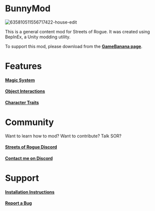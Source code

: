 # BunnyMod

![635810511556717422-house-edit](https://user-images.githubusercontent.com/29388895/95779680-0db93e80-0c90-11eb-977c-22f21eb5d771.jpg)

This is a general content mod for Streets of Rogue. It was created using BepInEx, a Unity modding utility.

To support this mod, please download from the **[GameBanana page](https://gamebanana.com/gamefiles/13048)**.

# Features

#### [Magic System](/MD/2.0.%20Magic.md)

#### [Object Interactions](/MD/2.5.%20Objects.md)

#### [Character Traits](/MD/2.6.%20Traits.md)

# Community

Want to learn how to mod? Want to contribute? Talk SOR?

#### [Streets of Rogue Discord](https://discord.gg/caSyhCPJjz)

#### [Contact me on Discord](https://discordapp.com/users/xxxx/645707299247095848)

# Support 

#### [Installation Instructions](/MD/1.0%20Installation.md)

#### [Report a Bug](https://github.com/Freiling87/BunnyMod/issues)
